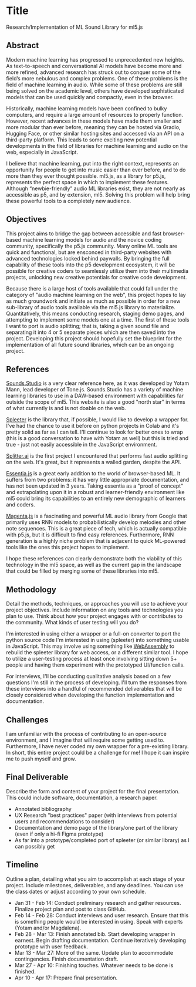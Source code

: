 # Title

Research/Implementation of ML Sound Library for ml5.js

## Abstract

Modern machine learning has progressed to unprecedented new heights. As text-to-speech and conversational AI models have become more and more refined, advanced research has struck out to conquer some of the field’s more nebulous and complex problems. One of these problems is the field of machine learning in audio. While some of these problems are still being solved on the academic level, others have developed sophisticated models that can be used quickly and compactly, even in the browser.

Historically, machine learning models have been confined to bulky computers, and require a large amount of resources to properly function. However, recent advances in these models have made them smaller and more modular than ever before, meaning they can be hosted via Gradio, Hugging Face, or other similar hosting sites and accessed via an API on a third-party platform. This leads to some exciting new potential developments in the field of libraries for machine learning and audio on the web, especially in JavaScript.

I believe that machine learning, put into the right context, represents an opportunity for people to get into music easier than ever before, and to do more than they ever thought possible. ml5.js,  as a library for p5.js, represents the perfect space in which to implement these features. Although “newbie-friendly” audio ML libraries exist, they are not nearly as accessible as p5, and by extension, ml5. Solving this problem will help bring these powerful tools to a completely new audience.

## Objectives

This project aims to bridge the gap between accessible and fast browser-based machine learning models for audio and the novice coding community, specifically the p5.js community. Many online ML tools are quick and functional, but are ensconced in third-party websites with advanced technologies locked behind paywalls. By bringing the full capability of these tools into the p5 development ecosystem, it will be possible for creative coders to seamlessly utilize them into their multimedia projects, unlocking new creative potentials for creative code development.

Because there is a large host of tools available that could fall under the category of "audio machine learning on the web", this project hopes to lay as much groundwork and initiate as much as possible in order for a new sub-library of audio tools available via the ml5.js library to materialize. Quantitatively, this means conducting research, staging demo pages, and attempting to implement some models one at a time. The first of these tools I want to port is audio splitting; that is, taking a given sound file and separating it into 4 or 5 separate pieces which are then saved into the project. Developing this project should hopefully set the blueprint for the implementation of all future sound libraries, which can be an ongoing project. 

## References

[Sounds.Studio](https://sounds.studio/) is a very clear reference here, as it was developed by Yotam Mann, lead developer of Tone.js. Sounds.Studio has a variety of machine learning libraries to use in a DAW-based environment with capabilities far outside the scope of ml5. This website is also a good "north star" in terms of what currently is and is not doable on the web.

[Spleeter](https://github.com/deezer/spleeter) is the library that, if possible, I would like to develop a wrapper for. I've had the chance to use it before on python projects in Colab and it's pretty solid as far as I can tell. I'll continue to look for better ones to wrap (this is a good conversation to have with Yotam as well) but this is tried and true - just not easily accessible in the JavaScript environment.

[Splitter.ai](https://splitter.ai/) is the first project I encountered that performs fast audio splitting on the web. It's great, but it represents a walled garden, despite the API.

[Essentia.js](https://github.com/mtg/essentia.js/) is a great early addition to the world of browser-based ML. It suffers from two problems: it has very little appropriate documentation, and has not been updated in 3 years. Taking essentia as a "proof of concept" and extrapolating upon it in a robust and learner-friendly environment like ml5 could bring its capabilities to an entirely new demographic of learners and coders.

[Magenta.js](https://magenta.tensorflow.org/js-announce) is a fascinating and powerful ML audio library from Google that primarily uses RNN models to probabilistically develop melodies and other note sequences. This is a great piece of tech, which is actually compatible with p5.js, but it is difficult to find easy references. Furthermore, RNN generation is a highly niche problem that is adjacent to quick ML-powered tools like the ones this project hopes to implement.

I hope these references can clearly demonstrate both the viability of this technology in the ml5 space, as well as the current gap in the landscape that could be filled by merging some of these libraries into ml5.

## Methodology

Detail the methods, techniques, or approaches you will use to achieve your project objectives. Include information on any tools and technologies you plan to use. Think about how your project engages with or contributes to the community. What kinds of user testing will you do?

I'm interested in using either a wrapper or a full-on converter to port the python source code I'm interested in using (spleeter) into something usable in JavaScript. This may involve using something like [WebAssembly](https://webassembly.org/) to rebuild the spleeter library for web access, or a different similar tool. I hope to utilize a user-testing process at least once involving sitting down 5+ people and having them experiment with the prototyped UI/function calls. 

For interviews, I'll be conducting qualitative analysis based on a few questions I'm still in the process of developing. I'll turn the responses from these interviews into a handful of recommended deliverables that will be closely considered when developing the function implementation and documentation.




## Challenges

I am unfamiliar with the process of contributing to an open-source environment, and I imagine that will require some getting used to. Furthermore, I have never coded my own wrapper for a pre-existing library. In short, this entire project could be a challenge for me! I hope it can inspire me to push myself and grow.

## Final Deliverable

Describe the form and content of your project for the final presentation. This could include software, documentation, a research paper.

- Annotated bibliography
- UX Research "best practices" paper (with interviews from potential users and recommendations to consider)
- Documentation and demo page of the library/one part of the library (even if only a hi-fi Figma prototype)
- As far into a prototype/completed port of spleeter (or similar library) as I can possibly get

## Timeline

Outline a plan, detailing what you aim to accomplish at each stage of your project. Include milestones, deliverables, and any deadlines. You can use the class dates or adjust according to your own schedule.

- Jan 31 - Feb 14: Conduct preliminary research and gather resources. Finalize project plan and post to class GitHub.
- Feb 14 - Feb 28: Conduct interviews and user research. Ensure that this is something people would be interested in using. Speak with experts (Yotam and/or Magdalena).
- Feb 28 - Mar 13: Finish annotated bib. Start developing wrapper in earnest. Begin drafting documentation. Continue iteratively developing prototype with user feedback.
- Mar 13 - Mar 27: More of the same. Update plan to accommodate contingencies. Finish documentation draft.
- Mar 27 - Apr 10: Finishing touches. Whatever needs to be done is finished.
- Apr 10 - Apr 17: Prepare final presentation.
